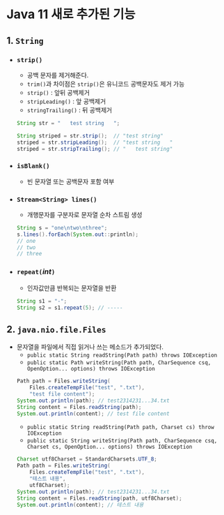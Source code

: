 # **Java 11 새로 추가된 기능**
## **1. `String`**
- ### `strip()`
  - 공백 문자를 제거해준다.
  - `trim()`과 차이점은 `strip()`은 유니코드 공백문자도 제거 가능
  - `strip()` : 앞뒤 공백제거
  - `stripLeading()` : 앞 공백제거
  - `stringTrailing()` : 뒤 공백제거
  ~~~java
  String str = "   test string   ";

  String striped = str.strip();  // "test string"
  striped = str.stripLeading();  // "test string   "
  striped = str.stripTrailing(); // "   test string"
  ~~~
- ### `isBlank()`
  - 빈 문자열 또는 공백문자 포함 여부
- ### `Stream<String> lines()`
  - 개행문자를 구분자로 문자열 순차 스트림 생성
  ~~~java
  String s = "one\ntwo\nthree";
  s.lines().forEach(System.out::println);
  // one
  // two
  // three
  ~~~
- ### `repeat(`*int*`)`
  - 인자값만큼 반복되는 문자열을 반환
  ~~~java
  String s1 = "-";
  String s2 = s1.repeat(5); // -----
  ~~~

## **2. `java.nio.file.Files`**
- 문자열을 파일에서 직접 읽거나 쓰는 메소드가 추가되었다.
  - `public static String readString(Path path) throws IOException`
  - `public static Path writeString(Path path, CharSequence csq, OpenOption... options) throws IOException`
  ~~~java
  Path path = Files.writeString(
      Files.createTempFile("test", ".txt"),
      "test file content");
  System.out.println(path); // test2314231...34.txt
  String content = Files.readString(path);
  System.out.println(content); // test file content
  ~~~
  - `public static String readString(Path path, Charset cs) throw IOException`
  - `public static String writeString(Path path, CharSequence csq, Charset cs, OpenOption... options) throws IOException`
  ~~~java
  Charset utf8Charset = StandardCharsets.UTF_8;
  Path path = Files.writeString(
      Files.createTempFile("test", ".txt"),
      "테스트 내용",
      utf8Charset);
  System.out.println(path); // test2314231...34.txt
  String content = Files.readString(path, utf8Charset);
  System.out.println(content); // 테스트 내용
  ~~~